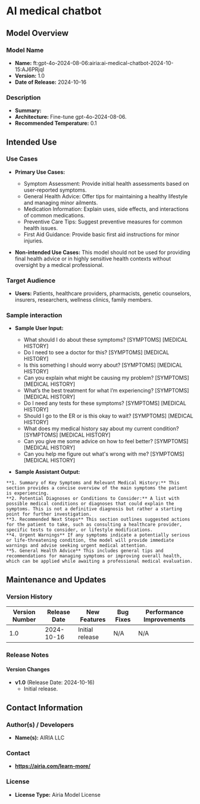 # AI medical chatbot

## Model Overview

### Model Name
- **Name:** ft:gpt-4o-2024-08-06:airia:ai-medical-chatbot-2024-10-15:AJ6PRjqI
- **Version:** 1.0
- **Date of Release:** 2024-10-16

### Description
- **Summary:** 
- **Architecture:** Fine-tune gpt-4o-2024-08-06.
- **Recommended Temperature:** 0.1


## Intended Use

### Use Cases
- **Primary Use Cases:**
  - Symptom Assessment: Provide initial health assessments based on user-reported symptoms.
  - General Health Advice: Offer tips for maintaining a healthy lifestyle and managing minor ailments.
  - Medication Information: Explain uses, side effects, and interactions of common medications.
  - Preventive Care Tips: Suggest preventive measures for common health issues.
  - First Aid Guidance: Provide basic first aid instructions for minor injuries.

- **Non-intended Use Cases:** This model should not be used for providing final health advice or in highly sensitive health contexts without oversight by a medical professional.

### Target Audience
- **Users:** Patients, healthcare providers, pharmacists, genetic counselors, insurers, researchers, wellness clinics, family members.

### Sample interaction
  - **Sample User Input:** 
    - What should I do about these symptoms? [SYMPTOMS] [MEDICAL HISTORY]  
    - Do I need to see a doctor for this? [SYMPTOMS] [MEDICAL HISTORY]  
    - Is this something I should worry about? [SYMPTOMS] [MEDICAL HISTORY]  
    - Can you explain what might be causing my problem? [SYMPTOMS] [MEDICAL HISTORY]  
    - What’s the best treatment for what I’m experiencing? [SYMPTOMS] [MEDICAL HISTORY]  
    - Do I need any tests for these symptoms? [SYMPTOMS] [MEDICAL HISTORY]  
    - Should I go to the ER or is this okay to wait? [SYMPTOMS] [MEDICAL HISTORY]  
    - What does my medical history say about my current condition? [SYMPTOMS] [MEDICAL HISTORY]  
    - Can you give me some advice on how to feel better? [SYMPTOMS] [MEDICAL HISTORY]
    - Can you help me figure out what's wrong with me? [SYMPTOMS] [MEDICAL HISTORY]
    
- **Sample Assistant Output:**
```
**1. Summary of Key Symptoms and Relevant Medical History:** This section provides a concise overview of the main symptoms the patient is experiencing.
**2. Potential Diagnoses or Conditions to Consider:** A list with possible medical conditions or diagnoses that could explain the symptoms. This is not a definitive diagnosis but rather a starting point for further investigation.
**3. Recommended Next Steps** This section outlines suggested actions for the patient to take, such as consulting a healthcare provider, specific tests to consider, or lifestyle modifications.
**4. Urgent Warnings** If any symptoms indicate a potentially serious or life-threatening condition, the model will provide immediate warnings and advise seeking urgent medical attention.
**5. General Health Advice** This includes general tips and recommendations for managing symptoms or improving overall health, which can be applied while awaiting a professional medical evaluation.
```

## Maintenance and Updates

### Version History
| Version Number | Release Date | New Features                  | Bug Fixes                   | Performance Improvements     |
|----------------|--------------|-------------------------------|-----------------------------|------------------------------|
| 1.0            |  2024-10-16  | Initial release               |  N/A  | N/A |


### Release Notes
#### Version Changes
- **v1.0** (Release Date: 2024-10-16)
  - Initial release.

## Contact Information

### Author(s) / Developers
- **Name(s):** AIRIA LLC

### Contact
- **https://airia.com/learn-more/** 

### License
- **License Type:** Airia Model License
